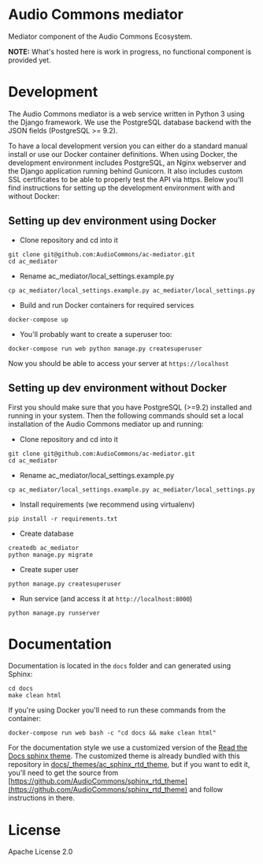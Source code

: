 # Audio Commons mediator

Mediator component of the Audio Commons Ecosystem.

**NOTE:** What's hosted here is work in progress, no functional component is provided yet.


# Development

The Audio Commons mediator is a web service written in Python 3 using 
the Django framework. We use the PostgreSQL database backend with the 
JSON fields (PostgreSQL >= 9.2).

To have a local development version you can either do a standard manual
install or use our Docker container definitions. When using Docker, the
development environment includes PostgreSQL, an Nginx webserver and the 
Django application running behind Gunicorn. It also includes custom SSL
certificates to be able to properly test the API via https. Below you'll
find instructions for setting up the development environment with and
without Docker:


## Setting up dev environment using Docker

- Clone repository and cd into it
```
git clone git@github.com:AudioCommons/ac-mediator.git
cd ac_mediator
```

- Rename ac_mediator/local_settings.example.py
```
cp ac_mediator/local_settings.example.py ac_mediator/local_settings.py
```

- Build and run Docker containers for required services
```
docker-compose up
```

- You'll probably want to create a superuser too:
```
docker-compose run web python manage.py createsuperuser
```

Now you should be able to access your server at `https://localhost`


## Setting up dev environment without Docker

First you should make sure that you have PostgreSQL (>=9.2) installed and
running in your system. Then the following commands should set a local 
installation of the Audio Commons mediator up and running:

- Clone repository and cd into it
```
git clone git@github.com:AudioCommons/ac-mediator.git
cd ac_mediator
```

- Rename ac_mediator/local_settings.example.py
```
cp ac_mediator/local_settings.example.py ac_mediator/local_settings.py
```

- Install requirements (we recommend using virtualenv)
```
pip install -r requirements.txt
```

- Create database
```
createdb ac_mediator
python manage.py migrate
```

- Create super user
```
python manage.py createsuperuser
```

- Run service (and access it at `http://localhost:8000`)
```
python manage.py runserver
```


# Documentation

Documentation is located in the `docs` folder and can generated using Sphinx:
```
cd docs
make clean html
```

If you're using Docker you'll need to run these commands from the container:
```
docker-compose run web bash -c "cd docs && make clean html"
```


For the documentation style we use a customized version of the 
[Read the Docs sphinx theme](https://github.com/snide/sphinx_rtd_theme/blob/master/README.rst).
The customized theme is already bundled with this repository in
[docs/_themes/ac_sphinx_rtd_theme](https://github.com/AudioCommons/ac-mediator/tree/master/docs/_themes/ac_sphinx_rtd_theme),
but if you want to edit it, you'll need to get the source from 
[https://github.com/AudioCommons/sphinx_rtd_theme](https://github.com/AudioCommons/sphinx_rtd_theme) 
and follow instructions in there.


# License
Apache License 2.0
